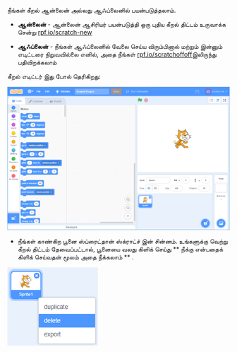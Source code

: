 நீங்கள் கீறல் ஆன்லைன் அல்லது ஆஃப்லைனில் பயன்படுத்தலாம்.

+ **ஆன்லைன்** - ஆன்லைன் ஆசிரியர் பயன்படுத்தி ஒரு புதிய கீறல் திட்டம் உருவாக்க சென்று <a href="http://rpf.io/scratch-new" target="_blank">rpf.io/scratch-new</a>

+ **ஆஃப்லைன்** - நீங்கள் ஆஃப்லைனில் வேலை செய்ய விரும்பினால் மற்றும் இன்னும் எடிட்டரை நிறுவவில்லை எனில், அதை நீங்கள் <a href="http://rpf.io/scratch-off" target="_blank">rpf.io/scratchoffoff</a>இலிருந்து பதிவிறக்கலாம்

கீறல் எடிட்டர் இது போல் தெரிகிறது:

![திரைப்பிடிப்பு](images/scratch-editor.png)

+ நீங்கள் காண்கிற பூனை ஸ்ப்ரைட்தான் ஸ்க்ராட்ச் இன் சின்னம். உங்களுக்கு வெற்று கீறல் திட்டம் தேவைப்பட்டால், பூனையை வலது கிளிக் செய்து ** நீக்கு என்பதைக் கிளிக் செய்வதன் மூலம் அதை நீக்கலாம் ** .

![திரைப்பிடிப்பு](images/delete.png)